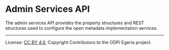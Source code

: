 <!-- SPDX-License-Identifier: CC-BY-4.0 -->
<!-- Copyright Contributors to the ODPi Egeria project. -->

# Admin Services API

The admin services API provides the property structures and
REST structures used to configure the open metadata implementation services.




----
License: [CC BY 4.0](https://creativecommons.org/licenses/by/4.0/),
Copyright Contributors to the ODPi Egeria project.